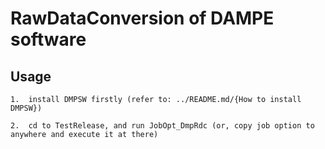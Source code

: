 
#   RawDataConversion of DAMPE software

##  Usage

    1.  install DMPSW firstly (refer to: ../README.md/{How to install DMPSW})

    2.  cd to TestRelease, and run JobOpt_DmpRdc (or, copy job option to anywhere and execute it at there)

